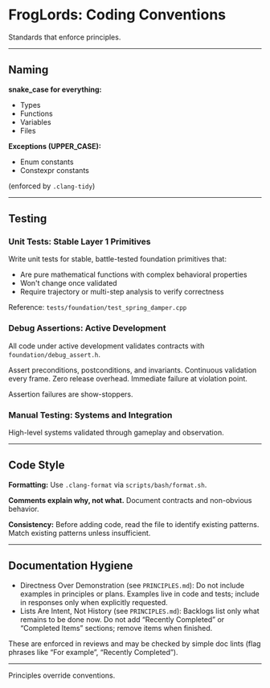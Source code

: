 # FrogLords: Coding Conventions

Standards that enforce principles.

---

## Naming

**snake_case for everything:**
- Types
- Functions
- Variables
- Files

**Exceptions (UPPER_CASE):**
- Enum constants
- Constexpr constants

(enforced by `.clang-tidy`)

---

## Testing

### Unit Tests: Stable Layer 1 Primitives

Write unit tests for stable, battle-tested foundation primitives that:
- Are pure mathematical functions with complex behavioral properties
- Won't change once validated
- Require trajectory or multi-step analysis to verify correctness

Reference: `tests/foundation/test_spring_damper.cpp`

### Debug Assertions: Active Development

All code under active development validates contracts with `foundation/debug_assert.h`.

Assert preconditions, postconditions, and invariants. Continuous validation every frame. Zero release overhead. Immediate failure at violation point.

Assertion failures are show-stoppers.

### Manual Testing: Systems and Integration

High-level systems validated through gameplay and observation.

---

## Code Style

**Formatting:** Use `.clang-format` via `scripts/bash/format.sh`.

**Comments explain why, not what.** Document contracts and non-obvious behavior.

**Consistency:** Before adding code, read the file to identify existing patterns. Match existing patterns unless insufficient.

---

## Documentation Hygiene

- Directness Over Demonstration (see `PRINCIPLES.md`): Do not include examples in principles or plans. Examples live in code and tests; include in responses only when explicitly requested.
- Lists Are Intent, Not History (see `PRINCIPLES.md`): Backlogs list only what remains to be done now. Do not add “Recently Completed” or “Completed Items” sections; remove items when finished.

These are enforced in reviews and may be checked by simple doc lints (flag phrases like “For example”, “Recently Completed”).

---

Principles override conventions.

